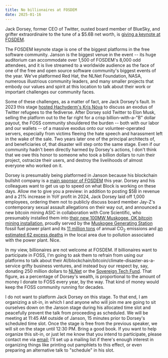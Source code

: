 ```yaml
---
title: No billionaires at FOSDEM
date: 2025-01-16
---
```


Jack Dorsey, former CEO of Twitter, ousted board member of BlueSky, and grifter
extraordinaire to the tune of a $5.6B net worth, is [giving a keynote at
FOSDEM][0].

[0]: https://fosdem.org/2025/schedule/event/fosdem-2025-4507-infusing-open-source-culture-into-company-dna-a-conversation-with-jack-dorsey-and-manik-surtani-block-s-head-of-open-source/

The FOSDEM keynote stage is one of the biggest platforms in the free software
community. Janson is the biggest venue in the event -- its huge auditorium
can accommodate over 1,500 of FOSDEM's 8,000 odd attendees, and it is live
streamed to a worldwide audience as the face of one of the free and open source
software community's biggest events of the year. We've platformed Red Hat, the
NLNet Foundation, NASA, numerous illustrious community leaders, and many smaller
projects that embody our values and spirit at this location to talk about their
work or important challenges our community faces.

Some of these challenges, as a matter of fact, are Jack Dorsey's fault. In 2023
this stage [hosted Hachyderm's Kris Nóva][1] to discuss an exodus of Twitter
refugees to the fediverse. After Dorsey sold Twitter to Elon Musk, selling the
platform out to the far right for a crisp billion-with-a-"B" dollar payout, the
FOSS community shouldered the burden -- both with our labor and our wallets --
of a massive exodus onto our volunteer-operated servers, especially from victims
fleeing the hate speech and harassment left in the wake of the sale. Two years
later one of the principal architects of, and beneficiaries of, that disaster
will step onto the same stage. Even if our community hadn't been directly harmed
by Dorsey's actions, I don't think that we owe this honor to someone who took a
billion dollars to ruin their project, ostracize their users, and destroy the
livelihoods of almost everyone who worked on it.

[1]: https://archive.fosdem.org/2023/schedule/event/hachyderm/
[2]: https://nlnet.nl/
[3]: https://www.sovereign.tech/

Dorsey is presumably being platformed in Janson because his blockchain bullshit
company is a [main sponsor of FOSDEM][sponsors] this year. Dorsey and his
colleagues want to get us up to speed on what Block is working on these days.
Allow me to give you a preview: in addition to posting $5B in revenue and a 21%
increase in YoY profit in 2024, Jack Dorsey laid off 1,000 employees, ordering
them not to publicly discuss board member Jay-Z's contemporary sexual assault
allegations on their way out, and announced a new bitcoin mining ASIC in
collaboration with Core Scientific, who presumably installed them into [their
new 100MW Muskogee, OK bitcoin mining installation][4], proudly served by the
[Muskogee Generating Station][5] fossil fuel power plant and its [11 million
tons][7] of annual CO<sub>2</sub> emissions and [an estimated 62 excess
deaths][6] in the local area due to pollution associated with the power plant.
Nice.

[sponsors]: https://fosdem.org/2025/about/sponsors/

[4]: https://investors.corescientific.com/news-events/press-releases/detail/99/core-scientific-and-port-muskogee-break-ground-on-100-mw-hpc-data-center
[5]: https://www.gem.wiki/Muskogee_Generating_Station
[6]: https://www.gem.wiki/Muskogee_Generating_Station#Death_and_disease_attributable_to_fine_particle_pollution_from_Muskogee_Generating_Station
[7]: https://www.gem.wiki/Muskogee_Generating_Station#Emissions_Data

In my view, billionaires are not welcome at FOSDEM. If billionaires want to
participate in FOSS, I'm going to ask them to refrain from using our platforms
to talk about their AI/blockchain/bitcoin/climate-disaster-as-a-service grifty
business ventures, and instead buy our respect by, say, donating 250 million
dollars to [NLNet][2] or the [Sovereign Tech Fund][3]. That figure, as a
percentage of Dorsey's wealth, is proportional to the amount of money I donate
to FOSS every year, by the way. That kind of money would keep the FOSS community
running for decades.

I do not want to platform Jack Dorsey on this stage. To that end, I am
organizing a sit-in, in which I and anyone who will join me are going to sit
ourselves down on the Janson stage during his allocated time slot and peacefully
prevent the talk from proceeding as scheduled. We will be meeting at 11:45 AM
outside of Janson, 15 minutes prior to Dorsey's scheduled time slot. Once the
stage is free from the previous speaker, we will sit on the stage until 12:30
PM. Bring a good book. If you want to help organize this sit-in, or just let me
know that you intend to participate, please contact me via
[email](mailto:sir@cmpwn.com); I'll set up a mailing list if there's enough
interest in organizing things like printing out pamphlets to this effect, or
even preparing an alternative talk to "schedule" in his slot.
